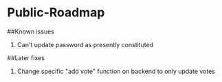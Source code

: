# Public-Roadmap

##Known issues

1. Can't update password as presently constituted

##Later fixes

1. Change specific "add vote" function on backend to only update votes